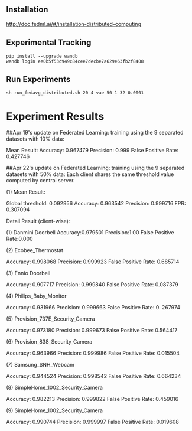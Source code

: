 ## Installation
http://doc.fedml.ai/#/installation-distributed-computing

## Experimental Tracking
```
pip install --upgrade wandb
wandb login ee0b5f53d949c84cee7decbe7a629e63fb2f8408
```

## Run Experiments
```
sh run_fedavg_distributed.sh 20 4 vae 50 1 32 0.0001
```
# Experiment Results
##Apr 19's update on Federated Learning: training using the 9 separated datasets with 10% data:

Mean Result:
Accuracy: 0.967479 
Precision: 0.999 
False Positive Rate: 0.427746

##Apr 22's update on Federated Learning: training using the 9 separated datasets with 50% data:
Each client shares the same threshold value computed by central server.

(1) Mean Result:

Global threshold: 0.092956
Accuracy: 0.963542
Precision: 0.999716
FPR: 0.307094


Detail Result (client-wise):

(1) Danmini Doorbell
Accuracy:0.979501
Precision:1.00
False Positive Rate:0.000

(2) Ecobee_Thermostat

Accuracy: 0.998068
Precision: 0.999923
False Positive Rate: 0.685714 

(3) Ennio Doorbell

Accuracy: 0.907717
Precision: 0.999840
False Positive Rate: 0.087379 

(4) Philips_Baby_Monitor

Accuracy: 0.931966
Precision: 0.999663
False Positive Rate: 0. 267974

(5) Provision_737E_Security_Camera

Accuracy: 0.973180
Precision: 0.999673
False Positive Rate: 0.564417 

(6) Provision_838_Security_Camera

Accuracy: 0.963966
Precision: 0.999986
False Positive Rate: 0.015504 

(7) Samsung_SNH_Webcam

Accuracy: 0.944524
Precision: 0.998542
False Positive Rate: 0.664234 

(8) SimpleHome_1002_Security_Camera

Accuracy: 0.982213
Precision: 0.999822
False Positive Rate: 0.459016

(9) SimpleHome_1002_Security_Camera

Accuracy: 0.990744
Precision: 0.999997
False Positive Rate: 0.019608

